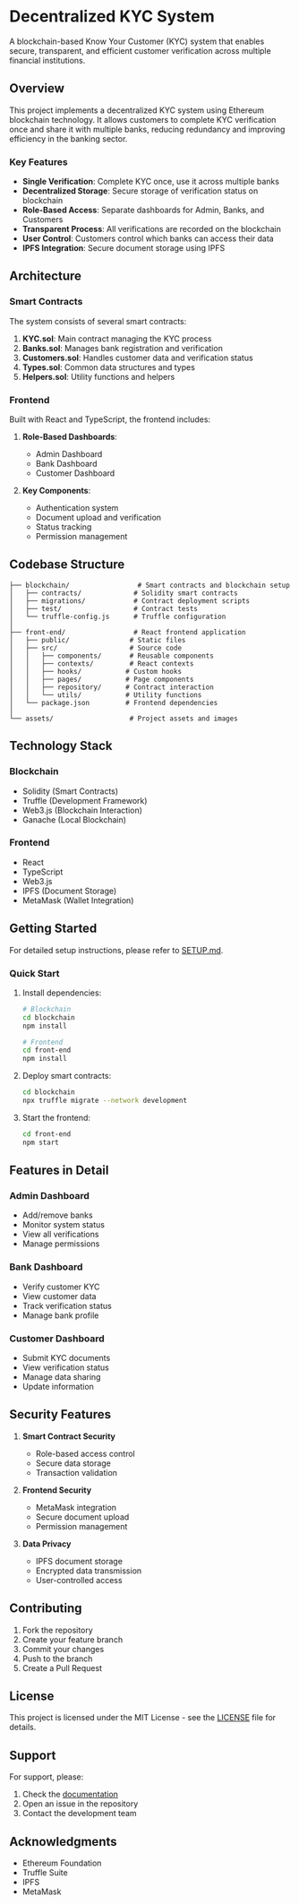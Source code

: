 # Decentralized KYC System

A blockchain-based Know Your Customer (KYC) system that enables secure, transparent, and efficient customer verification across multiple financial institutions.

## Overview

This project implements a decentralized KYC system using Ethereum blockchain technology. It allows customers to complete KYC verification once and share it with multiple banks, reducing redundancy and improving efficiency in the banking sector.

### Key Features

- **Single Verification**: Complete KYC once, use it across multiple banks
- **Decentralized Storage**: Secure storage of verification status on blockchain
- **Role-Based Access**: Separate dashboards for Admin, Banks, and Customers
- **Transparent Process**: All verifications are recorded on the blockchain
- **User Control**: Customers control which banks can access their data
- **IPFS Integration**: Secure document storage using IPFS

## Architecture

### Smart Contracts

The system consists of several smart contracts:

1. **KYC.sol**: Main contract managing the KYC process
2. **Banks.sol**: Manages bank registration and verification
3. **Customers.sol**: Handles customer data and verification status
4. **Types.sol**: Common data structures and types
5. **Helpers.sol**: Utility functions and helpers

### Frontend

Built with React and TypeScript, the frontend includes:

1. **Role-Based Dashboards**:
   - Admin Dashboard
   - Bank Dashboard
   - Customer Dashboard

2. **Key Components**:
   - Authentication system
   - Document upload and verification
   - Status tracking
   - Permission management

## Codebase Structure

```
├── blockchain/                 # Smart contracts and blockchain setup
│   ├── contracts/             # Solidity smart contracts
│   ├── migrations/            # Contract deployment scripts
│   ├── test/                  # Contract tests
│   └── truffle-config.js      # Truffle configuration
│
├── front-end/                 # React frontend application
│   ├── public/               # Static files
│   ├── src/                  # Source code
│   │   ├── components/       # Reusable components
│   │   ├── contexts/         # React contexts
│   │   ├── hooks/           # Custom hooks
│   │   ├── pages/           # Page components
│   │   ├── repository/      # Contract interaction
│   │   └── utils/           # Utility functions
│   └── package.json         # Frontend dependencies
│
└── assets/                   # Project assets and images
```

## Technology Stack

### Blockchain
- Solidity (Smart Contracts)
- Truffle (Development Framework)
- Web3.js (Blockchain Interaction)
- Ganache (Local Blockchain)

### Frontend
- React
- TypeScript
- Web3.js
- IPFS (Document Storage)
- MetaMask (Wallet Integration)

## Getting Started

For detailed setup instructions, please refer to [SETUP.md](SETUP.md).

### Quick Start

1. Install dependencies:
   ```bash
   # Blockchain
   cd blockchain
   npm install

   # Frontend
   cd front-end
   npm install
   ```

2. Deploy smart contracts:
   ```bash
   cd blockchain
   npx truffle migrate --network development
   ```

3. Start the frontend:
   ```bash
   cd front-end
   npm start
   ```

## Features in Detail

### Admin Dashboard
- Add/remove banks
- Monitor system status
- View all verifications
- Manage permissions

### Bank Dashboard
- Verify customer KYC
- View customer data
- Track verification status
- Manage bank profile

### Customer Dashboard
- Submit KYC documents
- View verification status
- Manage data sharing
- Update information

## Security Features

1. **Smart Contract Security**
   - Role-based access control
   - Secure data storage
   - Transaction validation

2. **Frontend Security**
   - MetaMask integration
   - Secure document upload
   - Permission management

3. **Data Privacy**
   - IPFS document storage
   - Encrypted data transmission
   - User-controlled access

## Contributing

1. Fork the repository
2. Create your feature branch
3. Commit your changes
4. Push to the branch
5. Create a Pull Request

## License

This project is licensed under the MIT License - see the [LICENSE](LICENSE) file for details.

## Support

For support, please:
1. Check the [documentation](SETUP.md)
2. Open an issue in the repository
3. Contact the development team

## Acknowledgments

- Ethereum Foundation
- Truffle Suite
- IPFS
- MetaMask 
